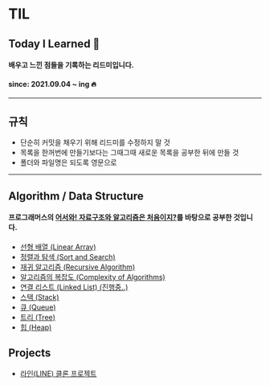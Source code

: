 # TIL
## Today I Learned 📝  
#### 배우고 느낀 점들을 기록하는 리드미입니다.
#### since: 2021.09.04 ~ ing 🔥
*** 
## 규칙
* 단순히 커밋을 채우기 위해 리드미를 수정하지 말 것
* 목록을 한꺼번에 만들기보다는 그때그때 새로운 목록을 공부한 뒤에 만들 것
* 폴더와 파일명은 되도록 영문으로
***
## Algorithm / Data Structure
#### 프로그래머스의 [어서와! 자료구조와 알고리즘은 처음이지?](https://programmers.co.kr/learn/courses/57)를 바탕으로 공부한 것입니다.
* [선형 배열 (Linear Array)](https://github.com/hyunjoontech/TIL/blob/main/Algorithm/210904.md)
* [정렬과 탐색 (Sort and Search)](https://github.com/hyunjoontech/TIL/blob/main/Algorithm/210904_2.md)
* [재귀 알고리즘 (Recursive Algorithm)](https://github.com/hyunjoontech/TIL/blob/main/Algorithm/210905.md)
* [알고리즘의 복잡도 (Complexity of Algorithms)](https://github.com/hyunjoontech/TIL/blob/main/Algorithm/210905_2.md)
* [연결 리스트 (Linked List) (진행중..)](https://github.com/hyunjoontech/TIL/blob/main/Algorithm/210906.md)
* [스택 (Stack)](https://github.com/hyunjoontech/TIL/blob/main/Algorithm/210910.md)
* [큐 (Queue)](https://github.com/devholic22/TIL/blob/main/Algorithm/210911.md)
* [트리 (Tree)](https://github.com/devholic22/TIL/blob/main/Algorithm/210912.md)
* [힙 (Heap)](https://github.com/devholic22/TIL/blob/main/Algorithm/210913.md)
## Projects
* [라인(LINE) 클론 프로젝트](https://github.com/devholic22/line_clone)

